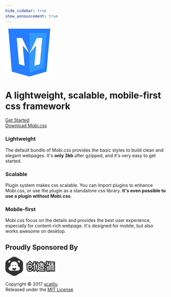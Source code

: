 ```yaml
---
hide_sidebar: true
show_announcement: true
---
```


<div class="text-center">
  <img src="img/mobi-logo.png" class="top-gap-big" height="150" />
  <h1 class="site-text-plain top-gap-big">
    A lightweight, scalable, mobile-first css framework
  </h1>
  <div class="flex-center units-gap">
    <div class="unit-0">
      <a href="docs" class="btn btn-primary top-gap-big">Get Started</a>
    </div>
    <div class="unit-0">
      <a href="https://github.com/mobi-css/mobi.css/releases" class="btn top-gap-big">Download Mobi.css</a>
    </div>
  </div>
</div>

<div class="flex-center text-center flex-wrap units-gap-big">
  <div class="unit-1-3 unit-1-on-mobile">
    <h3 class="site-text-plain">Lightweight</h3>
    <p>
      The default bundle of Mobi.css provides the basic styles to build clean and elegant webpages. It's <strong>only 3kb</strong> after gzipped, and it's very easy to get started.
    </p>
  </div>
  <div class="unit-1-3 unit-1-on-mobile">
    <h3 class="site-text-plain">Scalable</h3>
    <p>
      Plugin system makes css scalable. You can import plugins to enhance Mobi.css, or use the plugin as a standalone css library. <strong>It's even possible to use a plugin without Mobi.css</strong>.
    </p>
  </div>
  <div class="unit-1-3 unit-1-on-mobile">
    <h3 class="site-text-plain">Mobile-first</h3>
    <p>
      Mobi.css focus on the details and provides the best user experience, especially for content-rich webpage. It's designed for mobile, but also works awesome on desktop.
    </p>
  </div>
</div>

<div class="text-center">
  <h2 class="site-text-plain text-small"><span class="text-muted">Proudly Sponsored By</span></h2>
  <a href="http://chuangzaoshi.com/" class="site-link-faded" target="_blank">
    <img src="img/chuangzaoshi.svg" class="top-gap" height="60" />
  </a>
</div>

<footer class="text-center">
  <p class="text-muted text-small">
    Copyright &copy; 2017 <a href="https://github.com/xcatliu" class="text-muted">xcatliu</a><br/>
    Released under the <a href="https://opensource.org/licenses/MIT" class="text-muted">MIT License</a>
  </p>
</footer>
